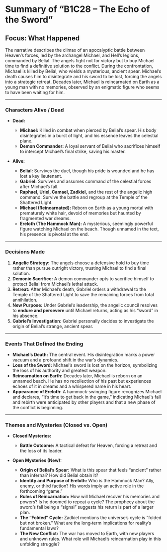 # Summary of “B1C28 – The Echo of the Sword”

## Focus: What Happened

The narrative describes the climax of an apocalyptic battle between Heaven’s forces, led by the archangel Michael, and Hell’s legions, commanded by Belial. The angels fight not for victory but to buy Michael time to find a definitive solution to the conflict. During the confrontation, Michael is killed by Belial, who wields a mysterious, ancient spear. Michael’s death causes him to disintegrate and his sword to be lost, forcing the angels into a strategic retreat. Decades later, Michael is reincarnated on Earth as a young man with no memories, observed by an enigmatic figure who seems to have been waiting for him.

---

### Characters Alive / Dead

* **Dead:**
  * **Michael:** Killed in combat when pierced by Belial’s spear. His body disintegrates in a burst of light, and his essence leaves the celestial plane.
  * **Demon Commander:** A loyal servant of Belial who sacrifices himself to intercept Michael’s final strike, saving his master.

* **Alive:**
  * **Belial:** Survives the duel, though his pride is wounded and he has lost a key lieutenant.
  * **Gabriel:** Survives and assumes command of the celestial forces after Michael’s fall.
  * **Raphael, Uriel, Camael, Zadkiel,** and the rest of the angelic high command: Survive the battle and regroup at the Temple of the Shattered Light.
  * **Michael (Reincarnated):** Reborn on Earth as a young mortal with prematurely white hair, devoid of memories but haunted by fragmented war dreams.
  * **Ereloth (The Hammock Man):** A mysterious, seemingly powerful figure watching Michael on the beach. Though unnamed in the text, his presence is pivotal at the end.

---

### Decisions Made

1. **Angelic Strategy:** The angels choose a defensive hold to buy time rather than pursue outright victory, trusting Michael to find a final solution.  
2. **Demonic Sacrifice:** A demon commander opts to sacrifice himself to protect Belial from Michael’s lethal attack.  
3. **Retreat:** After Michael’s death, Gabriel orders a withdrawal to the Temple of the Shattered Light to save the remaining forces from total annihilation.  
4. **New Purpose:** Under Gabriel’s leadership, the angelic council resolves to **endure and persevere** until Michael returns, acting as his “sword” in his absence.  
5. **Gabriel’s Investigation:** Gabriel personally decides to investigate the origin of Belial’s strange, ancient spear.

---

### Events That Defined the Ending

* **Michael’s Death:** The central event. His disintegration marks a power vacuum and a profound shift in the war’s dynamics.  
* **Loss of the Sword:** Michael’s sword is lost on the horizon, symbolizing the loss of his authority and greatest weapon.  
* **Reincarnation on Earth:** Decades later, Michael is reborn on an unnamed beach. He has no recollection of his past but experiences echoes of it in dreams and a whispered name in his heart.  
* **Appearance of Ereloth:** A hammock‑swinging figure recognizes Michael and declares, “It’s time to get back in the game,” indicating Michael’s fall and rebirth were anticipated by other players and that a new phase of the conflict is beginning.

---

### Themes and Mysteries (Closed vs. Open)

* **Closed Mysteries:**
  * **Battle Outcome:** A tactical defeat for Heaven, forcing a retreat and the loss of its leader.

* **Open Mysteries (New):**
  * **Origin of Belial’s Spear:** What is this spear that feels “ancient” rather than infernal? How did Belial obtain it?  
  * **Identity and Purpose of Ereloth:** Who is the Hammock Man? Ally, enemy, or third faction? His words imply an active role in the forthcoming “game.”  
  * **Rules of Reincarnation:** How will Michael recover his memories and powers? Is he doomed to repeat a cycle? The prophecy about the sword’s fall being a “signal” suggests his return is part of a larger plan.  
  * **The “Folded” Cycle:** Zadkiel mentions the universe’s cycle is “folded but not broken.” What are the long‑term implications for reality’s fundamental laws?  
  * **The New Conflict:** The war has moved to Earth, with new players and unknown rules. What role will Michael’s reincarnation play in this unfolding struggle?  
